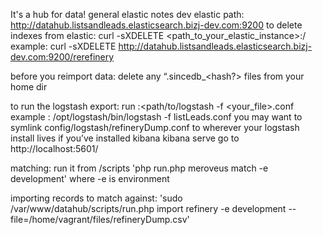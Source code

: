 It's a hub for data!
general elastic notes
    dev elastic path:
        http://datahub.listsandleads.elasticsearch.bizj-dev.com:9200
    to delete indexes from elastic:
        curl -sXDELETE <path_to_your_elastic_instance>:<port>/<index> 
        example:
            curl -sXDELETE http://datahub.listsandleads.elasticsearch.bizj-dev.com:9200/rerefinery
        
before you reimport data:
    delete any “.sincedb_<hash?> files from your home dir
    
to run the logstash export:
    run :<path/to/logstash -f <your_file>.conf
    example
        : /opt/logstash/bin/logstash -f listLeads.conf
        you may want to symlink config/logstash/refineryDump.conf to wherever your 
        logstash install lives
if you’ve installed kibana 
    kibana serve
    go to http://localhost:5601/
    
matching:
    run it from /scripts
    'php run.php  meroveus match -e development' where -e is environment 


importing records to match against:
    'sudo /var/www/datahub/scripts/run.php import refinery -e development --file=/home/vagrant/files/refineryDump.csv'